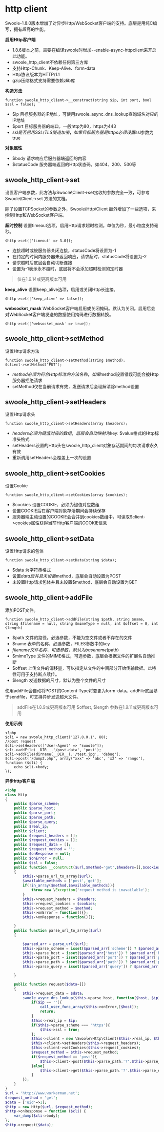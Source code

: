 # http client 
Swoole-1.8.0版本增加了对异步Http/WebSocket客户端的支持。底层是用纯C编写，拥有超高的性能。

**启用Http客户端**
* 1.8.6版本之前，需要在编译swoole时增加--enable-async-httpclient来开启此功能。
* swoole_http_client不依赖任何第三方库
* 支持Http-Chunk、Keep-Alive、form-data
* Http协议版本为HTTP/1.1
* gzip压缩格式支持需要依赖zlib库

**构造方法**
~~~
function swoole_http_client->__construct(string $ip, int port, bool $ssl = false);
~~~
* $ip 目标服务器的IP地址，可使用swoole_async_dns_lookup查询域名对应的IP地址
* $port 目标服务器的端口，一般http为80，https为443
* $ssl 是否启用SSL/TLS隧道加密，如果目标服务器是https必须设置$ssl参数为true

**对象属性**
* $body 请求响应后服务器端返回的内容
* $statusCode 服务器端返回的Http状态码，如404、200、500等

## **swoole_http_client->set**
设置客户端参数，此方法与Swoole\Client->set接收的参数完全一致，可参考 Swoole\Client->set 方法的文档。

除了设置TCPSocket的参数之外，Swoole\Http\Client 额外增加了一些选项，来控制Http和WebSocket客户端。

**超时控制**
设置timeout选项，启用Http请求超时检测。单位为秒，最小粒度支持毫秒。

~~~
$http->set(['timeout' => 3.0]);
~~~
* 连接超时或被服务器关闭连接，statusCode将设置为-1
* 在约定的时间内服务器未返回响应，请求超时，statusCode将设置为-2
* 请求超时后底层会自动切断连接
* 设置为-1表示永不超时，底层将不会添加超时检测的定时器

>仅在1.9.14或更高版本可用

**keep_alive**
设置keep_alive选项，启用或关闭Http长连接。


~~~
$http->set(['keep_alive' => false]);
~~~
**websocket_mask**
WebSocket客户端启用或关闭掩码。默认为关闭。启用后会对WebSocket客户端发送的数据使用掩码进行数据转换。

~~~
$http->set(['websocket_mask' => true]);
~~~
## **swoole_http_client->setMethod**
设置Http请求方法

~~~
function swoole_http_client->setMethod(string $method);
$client->setMethod("PUT");
~~~
* $method 必须为符合Http标准的方法名称，如果$method设置错误可能会被Http服务器拒绝请求
* setMethod仅在当前请求有效，发送请求后会理解清除method设置
## **swoole_http_client->setHeaders**
设置Http请求头

~~~
function swoole_http_client->setHeaders(array $headers);
~~~
* $headers必须为键值对应的数组，底层会自动映射为$key: $value格式的Http标准头格式
* setHeaders设置的Http头在swoole_http_client对象存活期间的每次请求永久有效
* 重新调用setHeaders会覆盖上一次的设置

## **swoole_http_client->setCookies**
设置Cookie

~~~
function swoole_http_client->setCookies(array $cookies);

~~~
* $cookies 设置COOKIE，必须为键值对应数组
* 设置COOKIE后在客户端对象存活期间会持续保存
* 服务器端主动设置的COOKIE会合并到cookies数组中，可读取$client->cookies属性获得当前Http客户端的COOKIE信息

## **swoole_http_client->setData**
设置Http请求的包体

~~~
function swoole_http_client->setData(string $data);
~~~
* $data 为字符串格式
* 设置$data后并且未设置$method，底层会自动设置为POST
* 未设置Http请求包体并且未设置$method，底层会自动设置为GET
## **swoole_http_client->addFile**
添加POST文件。


~~~
function swoole_http_client->addFile(string $path, string $name, string $filename = null, string $mimeType = null, int $offset = 0, int $length)

~~~
* $path 文件的路径，必选参数，不能为空文件或者不存在的文件
* $name 表单的名称，必选参数，FILES参数中的key
* $filename 文件名称，可选参数，默认为basename($path)
* $mimeType 文件的MIME格式，可选参数，底层会根据文件的扩展名自动推断
* $offset 上传文件的偏移量，可以指定从文件的中间部分开始传输数据。此特性可用于支持断点续传。
* $length 发送数据的尺寸，默认为整个文件的尺寸

使用addFile会自动将POST的Content-Type将变更为form-data。addFile底层基于sendfile，可支持异步发送超大文件。

>addFile在1.8.9或更高版本可用
>$offset, $length 参数在1.9.11或更高版本可用

**使用示例**
```
<?php
$cli = new swoole_http_client('127.0.0.1', 80);
//post request
$cli->setHeaders(['User-Agent' => "swoole"]);
$cli->addFile(__DIR__.'/post.data', 'post');
$cli->addFile(dirname(__DIR__).'/test.jpg', 'debug');
$cli->post('/dump2.php', array("xxx" => 'abc', 'x2' => 'rango'), function ($cli) {
    echo $cli->body;
});
```
**异步http客户端**
```php
<?php
class Http
{
    public $parse_scheme;
    public $parse_host;
    public $parse_port;
    public $parse_path;
    public $parse_query;
    public $real_ip;
    public $client;
    public $request_headers = [];
    public $request_cookies = [];
    public $request_data = [];
    public $request_method = '';
    public $onResponse = null;
    public $onError = null;
    public $ssl = false;
    public function __construct($url,$method='get',$headers=[],$cookies=[])
    {
        $this->parse_url_to_array($url);
        $available_methods = ['post','get'];
        if(!in_array($method,$available_methods)){
            throw new \Exception('request method is inavailable');
        }
        $this->request_headers = $headers;
        $this->request_cookies = $cookies;
        $this->request_method = $method;
        $this->onError = function(){};
        $this->onResponse = function(){};

    }
    public function parse_url_to_array($url)
    {

        $parsed_arr = parse_url($url);
        $this->parse_scheme = isset($parsed_arr['scheme']) ? $parsed_arr['scheme'] : 'http';
        $this->parse_host = isset($parsed_arr['host']) ? $parsed_arr['host'] : '127.0.0.1';
        $this->parse_port = isset($parsed_arr['port']) ? $parsed_arr['port'] : $this->parse_scheme == 'https'?'443':'80';
        $this->parse_path = isset($parsed_arr['path']) ? $parsed_arr['path'] : '/';
        $this->parse_query = isset($parsed_arr['query']) ? $parsed_arr['query'] : '';

    }

    public function request($data=[])
    {
        $this->request_data = $data;
        swoole_async_dns_lookup($this->parse_host, function($host, $ip){
            if($ip == ''){
                call_user_func_array($this->onError,[$host]);
                return;
            }
            $this->real_ip = $ip;
            if($this->parse_scheme === 'https'){
                $this->ssl = true;
            };
            $this->client = new \Swoole\Http\Client($this->real_ip, $this->parse_port,$this->ssl);
            $this->client->setHeaders($this->request_headers);
            $this->client->setCookies($this->request_cookies);
            $request_method = $this->request_method;
            if($request_method == 'post'){
                $this->client->post($this->parse_path.'?'.$this->parse_query,$this->request_data,$this->onResponse);
            }else{
                $this->client->get($this->parse_path.'?'.$this->parse_query,$this->onResponse);
            }
        });
    }
}
$url = 'http://www.workerman.net';
$request_method = 'get';
$data = ['uid'=>1];
$http = new Http($url, $request_method);
$http->onResponse = function ($cli) {
    var_dump($cli->body);
};
$http->request($data);
```